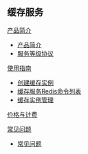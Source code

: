 ## 缓存服务

[产品简介]()
 
  * [产品简介](平台服务/缓存服务/产品简介/缓存服务产品简介.md)
  * [服务等级协议](平台服务/缓存服务/产品简介/缓存服务服务等级协议（SLA）.md)

[使用指南]()

  * [创建缓存实例](平台服务/缓存服务/使用指南/创建缓存实例.md)
  * [缓存服务Redis命令列表](平台服务/缓存服务/使用指南/缓存服务Redis命令列表.md)
  * [缓存实例管理](平台服务/缓存服务/使用指南/缓存实例管理.md)

[价格与计费](平台服务/缓存服务/缓存服务价格与计费.md)

[常见问题]()

  * [常见问题](平台服务/缓存服务/常见问题/缓存服务常见问题.md)